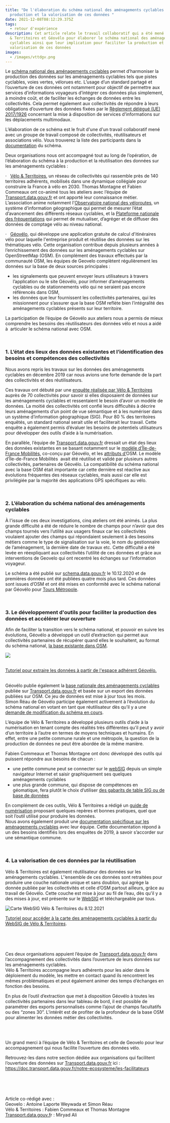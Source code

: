 ```yaml
---
title: "De l'élaboration du schéma national des aménagements cyclables à la
  production et la valorisation de ces données "
date: 2021-12-08T08:12:29.375Z
tags:
  - retour d'expérience
description: Cet article relate le travail collaboratif qui a été mené avec Vélo
  & Territoires et Géovélo pour élaborer le schéma national des aménagements
  cyclables ainsi que leur implication pour faciliter la production et leur
  valorisation de ces données
images:
  - /images/vttdgv.png
---
```

<!--StartFragment-->

Le [schéma national des aménagements cyclables](https://schema.data.gouv.fr/etalab/schema-amenagements-cyclables/) permet d’harmoniser la production des données sur les aménagements cyclables tels que pistes cyclables, voies vertes, vélorues etc. L’usage d’un standard partagé et l’ouverture de ces données ont notamment pour objectif de permettre aux services d’informations voyageurs d’intégrer ces données plus simplement, à moindre coût, et de faciliter les échanges de données entre les collectivités. Cela permet également aux collectivités de répondre à leurs obligations d’ouverture des données fixées par le [Règlement délégué (UE) 2017/1926](https://eur-lex.europa.eu/legal-content/FR/TXT/PDF/?uri=CELEX:32017R1926&from=IT) concernant la mise à disposition de services d’informations sur les déplacements multimodaux.

<!--EndFragment-->

<!--StartFragment-->

L’élaboration de ce schéma est le fruit d'une d'un travail collaboratif mené avec un groupe de travail composé de collectivités, réutilisateurs et associations vélo. Vous trouverez la liste des participants dans la [documentation](https://doc.transport.data.gouv.fr/producteurs/amenagements-cyclables/contribution-au-schema-sur-les-amenagements-cyclables) du schéma.

Deux organisations nous ont accompagné tout au long de l’opération, de l’élaboration du schéma à la production et la réutilisation des données sur les aménagements cyclables :

·   [Vélo & Territoires](https://www.velo-territoires.org/), un réseau de collectivités qui rassemble près de 140 territoires adhérents, mobilisés dans une dynamique collégiale pour construire la France à vélo en 2030. Thomas Montagne et Fabien Commeaux ont co-animé tous les ateliers avec l’équipe de [Transport.data.gouv.fr](https://transport.data.gouv.fr/) et ont apporté leur connaissance métier. L’association anime notamment l'[Observatoire national des véloroutes](https://www.velo-territoires.org/observatoires/observatoire-national-des-veloroutes-et-voies-vertes/#), un système d’information géographique qui permet de mesurer l’état d’avancement des différents réseaux cyclables, et la [Plateforme nationale des fréquentations](https://www.velo-territoires.org/observatoires/plateforme-nationale-de-frequentation/) qui permet de mutualiser, d’agréger et de diffuser des données de comptage vélo au niveau national.

·   [Géovélo](https://geovelo.fr/a-propos/), qui développe une application gratuite de calcul d'itinéraires vélo pour laquelle l'entreprise produit et réutilise des données sur les thématiques vélo. Cette organisation contribue depuis plusieurs années à l’enrichissement des données sur les aménagements cyclables sur OpenStreetMap (OSM). En complément des travaux effectués par la communauté OSM, les équipes de Geovelo complètent régulièrement les données sur la base de deux sources principales :

* les signalements que peuvent envoyer leurs utilisateurs à travers l’application ou le site Géovélo, pour informer d’aménagements cyclables ou de stationnements vélo qui ne seraient pas encore référencés dans OSM,
* les données que leur fournissent les collectivités partenaires, qui les missionnent pour s’assurer que la base OSM reflète bien l’intégralité des aménagements cyclables présents sur leur territoire.

La participation de l’équipe de Géovélo aux ateliers nous a permis de mieux comprendre les besoins des réutilisateurs des données vélo et nous a aidé à  articuler le schéma national avec OSM. <!--StartFragment-->

<br />

<!--EndFragment-->

### 1. L’état des lieux des données existantes et l’identification des besoins et compétences des collectivités

Nous avons repris les travaux sur les données des aménagements cyclables en décembre 2019 car nous avions une forte demande de la part des collectivités et des réutilisateurs. 

Ces travaux ont débuté par une [enquête réalisée par Vélo & Territoires](https://www.velo-territoires.org/politiques-cyclables/data-velo-modeles-donnees/schema-donnees-amenagements-cyclables/) auprès de 70 collectivités pour savoir si elles disposaient de données sur les aménagements cyclables et ressentaient le besoin d’avoir un modèle de données. La moitié des collectivités ont confié leurs difficultés à décrire leurs aménagements d’un point de vue sémantique et à les numériser dans un système d’information géographique (SIG). Pour 80 % des territoires enquêtés, un standard national serait utile et faciliterait leur travail. Cette enquête a également permis d’évaluer les besoins de potentiels utilisateurs pour développer des outils d’aide à la numérisation.  

En parallèle, l’équipe de [Transport.data.gouv.fr](https://transport.data.gouv.fr/) dressait un état des lieux des données existantes en se basant notamment sur le [modèle d’Île-de-France Mobilités](https://data.iledefrance-mobilites.fr/explore/dataset/amenagements-velo-en-ile-de-france/information/), co-conçu par Géovélo, et les [attributs d’](https://wiki.openstreetmap.org/wiki/FR:Bicycle)OSM. Le modèle d’Île-de-France Mobilités  avait été réutilisé et validé par plusieurs autres collectivités, partenaires de Géovélo. La compatibilité du schéma national avec la base OSM était importante car cette dernière est réactive aux évolutions fréquentes des réseaux cyclables, mais aussi car elle est privilégiée par la majorité des applications GPS spécifiques au vélo. <!--StartFragment-->

<br />

<!--EndFragment-->

### 2. L’élaboration du schéma national des aménagements cyclables

À l'issue de ces deux investigations, cinq ateliers ont été animés. La plus grande difficulté a été de réduire le nombre de champs pour n’avoir que des champs tournés vers l’utilité aux usagers finaux car les collectivités voulaient ajouter des champs qui répondaient seulement à des besoins métiers comme le type de signalisation sur la voie, le nom du gestionnaire de l’aménagement, la dernière date de travaux etc. Cette difficulté a été levée en réexpliquant aux collectivités l’utilité de ces données et grâce aux interventions de Geovelo qui ont recentré les échanges sur l’information voyageur. 

Le schéma a été publié sur [schema.data.gouv.fr](https://schema.data.gouv.fr/) le 10.12.2020 et de premières données ont été publiées quatre mois plus tard. Ces données sont issues d’OSM et ont été mises en conformité avec le schéma national par Géovélo pour [Tours Métropole](https://transport.data.gouv.fr/datasets/pistes-cyclables-tours-metropole-val-de-loire/). <!--StartFragment-->

<br />

<!--EndFragment-->

### 3. Le développement d'outils pour faciliter la production des données et accélérer leur ouverture

Afin de faciliter la transition vers le schéma national, et pouvoir en suivre les évolutions, Géovélo a développé un outil d’extraction qui permet aux collectivités partenaires de récupérer quand elles le souhaitent, au format du schéma national, [la base existante dans OSM](https://www.amenagements-cyclables.fr/fr/facilities).

![](/images/capture-d’écran-de-2021-12-08-17-55-13.png)

\
[Tutoriel pour extraire les données à partir de l'espace adhérent Géovélo. ](https://www.linkedin.com/posts/transportdatagouvfr_geovelo-a-int%C3%A9gr%C3%A9-le-sch%C3%A9ma-national-des-activity-6844517734546452480-5Yg1)

\
Géovélo publie également la [base nationale des aménagements cyclables ](https://transport.data.gouv.fr/datasets/amenagements-cyclables-france-metropolitaine/)publiée sur [Transport.data.gouv.fr](https://transport.data.gouv.fr/) et basée sur un export des données publiées sur OSM. Ce jeu de données est mise à jour tous les mois. \
Simon Réau de Géovélo participe également activement à l’évolution du schéma national en votant en tant que réutilisateur dès qu’il y a une [demande de modification du schéma en cours](https://doc.transport.data.gouv.fr/producteurs/amenagements-cyclables/contribution-au-schema-sur-les-amenagements-cyclables).

L’équipe de Vélo & Territoires a développé plusieurs outils d’aide à la numérisation en tenant compte des réalités très différentes qu’il peut y avoir d’un territoire à l’autre en termes de moyens techniques et humains. En effet, entre une petite commune rurale et une métropole, la question de la production de données ne peut être abordée de la même manière.

Fabien Commeaux et Thomas Montagne ont donc développé des outils qui puissent répondre aux besoins de chacun : 

* une petite commune peut se connecter sur le [webSIG](https://on3v.veremes.net/vmap/?mode_id=vmap&map_id=31&token=publictoken) depuis un simple navigateur Internet et saisir graphiquement ses quelques aménagements cyclables
* une plus grande commune, qui dispose de compétences en géomatique, fera plutôt le choix d’utiliser [des gabarits de table SIG ou de base de données](https://on3v.veremes.net/vmap/?mode_id=vmap&map_id=31&token=publictoken) 

En complément de ces outils, Vélo & Territoires a rédigé un [guide de numérisation](https://www.velo-territoires.org/wp-content/uploads/2021/03/AC_NOTICE_NUMERISATION_0.3.0.pdf) proposant quelques repères et bonnes pratiques, quel que soit l’outil utilisé pour produire les données.\
Nous avons également produit une [documentation spécifique sur les aménagements cyclables](https://doc.transport.data.gouv.fr/producteurs/amenagements-cyclables/guide-de-numerisation) avec leur équipe. Cette documentation répond à un des besoins identifiés lors des enquêtes de 2019, à savoir s’accorder sur une sémantique commune. <!--StartFragment-->

<br />

<!--EndFragment-->

### 4. La valorisation de ces données par la réutilisation

Vélo & Territoires est également réutilisateur des données sur les aménagements cyclables. L'’ensemble de ces données sont retraitées pour produire une couche nationale unique et sans doublon, qui agrège la donnée publiée par les collectivités et celle d’OSM partout ailleurs, grâce au travail de Géovélo. Cette couche est mise à jour au fil de l’eau, dès qu'il y a des mises à jour, est présente sur le [WebSIG](https://on3v.veremes.net/vmap/?mode_id=vmap&map_id=31&token=publictoken) et téléchargeable par tous. 

![Carte WebSIG Vélo & Territoires du 8.12.2021](/images/carte-websig.png "Carte WebSIG Vélo & Territoires du 8.12.2021")

[Tutoriel pour accéder à la carte des aménagements cyclables à partir du WebSIG de Vélo & Territoire*s*](https://www.linkedin.com/posts/transportdatagouvfr_carte-sur-les-am%C3%A9nagements-cyclables-activity-6840528657333661697-RHdU).

<!--StartFragment-->

<br />

<!--EndFragment-->

<!--StartFragment-->

<br />

<!--EndFragment-->

<br />

Ces deux organisations appuient l’équipe de [Transport.data.gouv.fr](https://transport.data.gouv.fr/) dans l’accompagnement des collectivités dans l’ouverture de leurs données sur les aménagements cyclables.\
Vélo & Territoires accompagne leurs adhérents pour les aider dans le déploiement du modèle, les mettre en contact quand ils rencontrent les mêmes problématiques et peut également animer des temps d’échanges en fonction des besoins. 

En plus de l’outil d’extraction que met à disposition Géovélo à toutes les collectivités partenaires dans leur tableau de bord, il est possible de paramétrer des exports personnalisés comme l’ajout de champs facultatifs ou des “zones 30”. L’intérêt est de profiter de la profondeur de la base OSM pour alimenter les données métier des collectivités.

<!--StartFragment-->

<br />

<!--EndFragment-->

<br />

Un grand merci à l’équipe de Vélo & Territoires et celle de Geovelo pour leur accompagnement qui nous facilite l’ouverture des données vélo.

Retrouvez-les dans notre section dédiée aux organisations qui facilitent l’ouverture des données sur [Transport.data.gouv.fr](https://transport.data.gouv.fr/) ici : <https://doc.transport.data.gouv.fr/notre-ecosysteme/les-facilitateurs>

<!--StartFragment-->

<br />

<!--EndFragment-->

<!--StartFragment-->

<br />

<!--EndFragment-->

<br />

Article co-rédigé avec :\
Geovelo : Antoine Laporte Weywada et Simon Réau\
Vélo & Territoires : Fabien Commeaux et Thomas Montagne\
[Transport.data.gouv.f](https://transport.data.gouv.fr/)r : Miryad Ali

<!--EndFragment-->